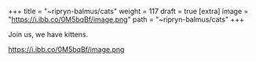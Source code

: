 
+++
title = "~ripryn-balmus/cats"
weight = 117
draft = true
[extra]
image = "https://i.ibb.co/0M5bqBf/image.png"
path = "~ripryn-balmus/cats"
+++


Join us, we have kittens.

https://i.ibb.co/0M5bqBf/image.png
